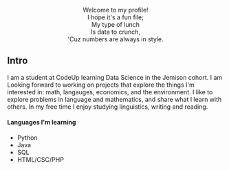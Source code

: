 <p align="center">
Welcome to my profile!</br>
I hope it's a fun file;</br>
    My type of lunch</br>
    Is data to crunch,</br>
'Cuz numbers are always in style.</br>
</p>

## Intro
I am a student at CodeUp learning Data Science in the Jemison cohort.  I am Looking forward to working on projects that explore the things I'm interested in: math, langauges, economics, and the environment.  I like to explore problems in language and mathematics, and share what I learn with others. In my free time I enjoy studying linguistics, writing and reading.

#### Languages I'm learning
- Python
- Java
- SQL
- HTML/CSC/PHP

<!---
stephenfitzsimon/stephenfitzsimon is a ✨ special ✨ repository because its `README.md` (this file) appears on your GitHub profile.
You can click the Preview link to take a look at your changes.
--->
